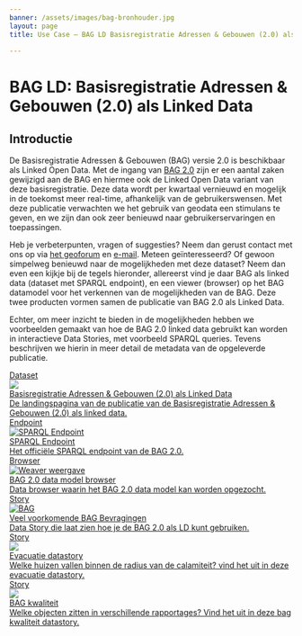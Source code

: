 ```yaml
---
banner: /assets/images/bag-bronhouder.jpg
layout: page
title: Use Case ― BAG LD Basisregistratie Adressen & Gebouwen (2.0) als Linked Data

---
```


# BAG LD: Basisregistratie Adressen & Gebouwen (2.0) als Linked Data

## Introductie
De Basisregistratie Adressen & Gebouwen (BAG) versie 2.0 is beschikbaar als Linked Open Data. Met de ingang van <a href='https://www.kadaster.nl/documents/1953498/2762071/BAG+Extract+2.0+Productbeschrijving.pdf/1e8310b9-9431-2cbe-7204-45cef7de4824?t=1644331446757'>BAG 2.0</a> zijn er een aantal zaken gewijzigd aan de BAG en hiermee ook de Linked Open Data variant van deze basisregistratie. Deze data wordt per kwartaal vernieuwd en mogelijk in de toekomst meer real-time, afhankelijk van de gebruikerswensen. Met deze publicatie verwachten we het gebruik van geodata een stimulans te geven, en we zijn dan ook zeer benieuwd naar gebruikerservaringen en toepassingen.

Heb je verbeterpunten, vragen of suggesties? Neem dan gerust contact met ons op via <a href='https://geoforum.nl/'>het geoforum</a> en <a href='mailto:erwin.folmer@kadaster.nl'>e-mail</a>. Meteen geïnteresseerd? Of gewoon simpelweg benieuwd naar de mogelijkheden met deze dataset?
Neem dan even een kijkje bij de tegels hieronder, allereerst vind je daar BAG als linked data (dataset met SPARQL endpoint), en een viewer (browser) op het BAG datamodel voor het verkennen van de mogelijkheden van de BAG. Deze twee producten vormen samen de publicatie van BAG 2.0 als Linked Data.

Echter, om meer inzicht te bieden in de mogelijkheden hebben we voorbeelden gemaakt van hoe de BAG 2.0 linked data gebruikt kan worden in interactieve Data Stories, met voorbeeld SPARQL queries. Tevens beschrijven we hierin in meer detail de metadata van de opgeleverde publicatie.

<div class="cards-wrapper">
  <a href="https://data.labs.kadaster.nl/bag/lv">
    <div class="card">
      <div class="card-type">Dataset</div>
      <img class="card-image" src="/assets/images/kadaster-logo-full.png">
      <div class="card-title">Basisregistratie Adressen & Gebouwen (2.0) als Linked Data</div>
      <div class="card-description">De landingspagina van de publicatie van de Basisregistratie Adressen & Gebouwen (2.0) als linked data.</div>
    </div>
  </a>
    <a href="https://data.labs.kadaster.nl/bag/lv/sparql/default">
    <div class="card">
      <div class="card-type">Endpoint</div>
      <img class="card-image" src="/assets/images/yasgui-screenshot.PNG" alt="SPARQL Endpoint">
      <div class="card-title">SPARQL Endpoint</div>
      <div class="card-description">Het officiële SPARQL endpoint van de BAG 2.0.</div>
    </div>
  </a>
    <a href="https://data.labs.kadaster.nl/bag/lv/schema">
    <div class="card">
      <div class="card-type">Browser</div>
      <img class="card-image" src="/assets/images/weaver.png" alt="Weaver weergave">
      <div class="card-title">BAG 2.0 data model browser</div>
      <div class="card-description">Data browser waarin het BAG 2.0 data model kan worden opgezocht.</div>
    </div>
  </a>
  <a href="https://data.labs.kadaster.nl/bag/-/stories/bag-20">
    <div class="card">
      <div class="card-type">Story</div>
      <img class="card-image" src="/assets/images/bag.png" alt="BAG">
      <div class="card-title">Veel voorkomende BAG Bevragingen</div>
      <div class="card-description">Data Story die laat zien hoe je de BAG 2.0 als LD kunt gebruiken.</div>
    </div>
  </a>
    <a href="/stories/evacuatie/index.html">
    <div class="card">
      <div class="card-type">Story</div>
      <img class="card-image" src="/assets/images/lucht-alarm.jpg">
      <div class="card-title">Evacuatie datastory</div>
      <div class="card-description">Welke huizen vallen binnen de radius van de calamiteit? vind het uit in deze evacuatie datastory.</div>
    </div>
  </a>
      <a href="/stories/kwaliteit/index.html">
    <div class="card">
      <div class="card-type">Story</div>
      <img class="card-image" src="/assets/images/bag-bronhouder.jpg">
      <div class="card-title">BAG kwaliteit</div>
      <div class="card-description">Welke objecten zitten in verschillende rapportages? Vind het uit in deze bag kwaliteit datastory.</div>
    </div>
  </a>
</div>
